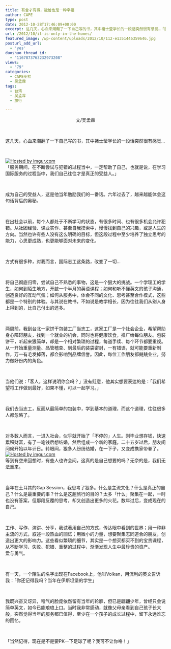 ```yaml
---
title: 有舍才有得，能给也是一种幸福
author: CAPE
type: post
date: 2012-10-28T17:46:09+00:00
excerpt: 这几天，心血来潮翻了一下自己写的书，其中褚士莹学长的一段话突然很有感觉…「服务期间，在不断尝试与犯错的过程当中，一定帮助了自己，也就是说，在学习国际服务的过程当中，我们自己往往才是真正的受益人。」
url: /2012/10/it-is-only-in-the-homes/
featured_image: /wp-content/uploads/2012/10/112-e1351446359646.jpg
posturl_add_url:
  - 'yes'
duoshuo_thread_id:
  - "1167873763232973208"
views:
  - "79"
categories:
  - CAPE专栏
  - 吴孟霖
tags:
  - 台湾
  - 吴孟霖
  - 旅行

---
```

<p style="text-align: center;">
  文/吴孟霖
</p>

&nbsp;

这几天，心血来潮翻了一下自己写的书，其中褚士莹学长的一段话突然很有感觉…

&nbsp;

[![][1]][2]  
「服务期间，在不断尝试与犯错的过程当中，一定帮助了自己，也就是说，在学习国际服务的过程当中，我们自己往往才是真正的受益人。」

&nbsp;

成为自己的受益人，这是他当年勉励我们的一番话。六年过去了，越来越能体会这句话背后的奥秘。

&nbsp;

在出社会以前，每个人都处于不断学习的状态，有很多时间、也有很多机会允许犯错。从社团经验、课业实作、甚至自我摸索中，慢慢找到自己的兴趣，或是人生的方向。当然也许有些人没有这么明确的目标，但这段过程中至少培养了独立思考的能力，心思更成熟，也更能够面对未来的变化。

&nbsp;

方式有很多种，对我而言，国际志工这条路，改变了一切…

&nbsp;

将自己彻底归零，尝试自己不熟悉的事物，这是一个狠大的挑战。一个学理工的学生，如何到陌生地方，开啟一个半月的英语课程；如何和听不懂英文的孩子沟通，创造良好的互动气氛；如何从服务中，体会不同的文化、思考甚至合作模式，这些都是一个特别的体验。与其说在教书，不如说是教学相长，因为往往我们从别人身上得到的，比自己付出的还多。

&nbsp;

两周前，我到台北一家饼干包装工厂当志工，这家工厂是一个社会企业，希望帮助身心障碍朋友，找到一个就业的机会，同时也将健康饮食，推广给每位朋友。包装饼干，听起来狠简单，却是一个相对繁琐的过程，每道手续、每个环节都要重视。从一开始重量测量、品管稽查、到最后的装袋密封，一有错误，就可能要重新制作，万一有毛发掉落，都会影响到品牌信誉。因此，每位工作朋友都兢兢业业，努力做好份内的角色。

&nbsp;

当他们说：「客人，这样说明你会吗？」没有贬意，他其实想要表达的是：「我们希望将工作做到最好，如果不懂，可以一起学习。」

&nbsp;

我们去当志工，反而从最简单的包装中，学到基本的道理，而这个道理，往往很多人都忽略了。

&nbsp;

对多数人而言，一进入社会，似乎就开始了「不停的」人生。刚毕业想存钱，快速累积财富，有了一笔钱后想结婚，然后组成一个新的家庭，二十五岁过后，朋友间问候开始以年计日。转眼间，狠多人纷纷结婚，在一下子，又变成携家带眷了。  
[![][3]][4]  
等到有空来回想时，有些人也许会问，这真的是自己想要的吗？无奈的是，我们无法重来。

&nbsp;

当年在土耳其的Gap Session，我思考了狠多。什么是主流文化？什么是真正的自己？什么是最重要的事？什么是这趟旅行的目的？太多「什么」聚集在一起，一时也没有答案，但那段反覆的思考，却又创造出更多的火花。数年过后，变成现在的自己。

&nbsp;

工作、写作、演讲、分享，我试著用自己的方式，传达眼中看到的世界；用一种非主流的方式，叙述一段热血的回忆；用微小的力量，想要聚集志同道合的朋友，创造出更大的影响力。这些看似繁琐的细节，其实是一个想买都买不到的宝贵课程，从不断学习、失败、犯错、重整的过程中，渐渐发现人生中最珍贵的资产。  
爱与勇气。

&nbsp;

有一天，一个陌生的名字出现在Facebook上，他叫Volkan，用流利的英文告诉我：「你还记得我吗？当年在伊斯坦堡的学生」

&nbsp;

我既兴奋又讶异，稚气的脸庞依然留有当年的轮廓，但已是翩翩少年，曾经只会说简单英文，如今已能琅琅上口。当时我非常感动，就像父母亲看到自己孩子长大般，突然觉得当年的服务都已值得，至少在一个孩子的成长过程中，留下永远难忘的回忆。

&nbsp;

「当然记得，现在是不是要PK一下足球了呢？我可不让你咯！」

&nbsp;

 [1]: http://i.imgur.com/yafool.jpg?1 "Hosted by imgur.com"
 [2]: http://imgur.com/yafoo
 [3]: http://i.imgur.com/jIZBrl.jpg?1 "Hosted by imgur.com"
 [4]: http://imgur.com/jIZBr